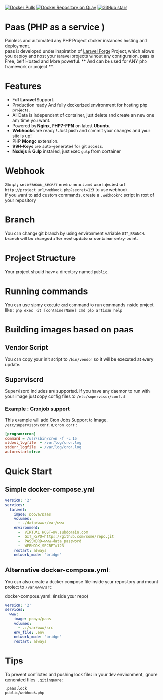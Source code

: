 [![Docker Pulls](https://img.shields.io/docker/pulls/pooya/paas.svg)](https://hub.docker.com/r/pooya/paas)
[![Docker Repository on Quay](https://quay.io/repository/pooya/paas/status "Docker Repository on Quay")](https://quay.io/repository/pooya/paas)
[![GitHub stars](https://img.shields.io/github/stars/pi0/paas.svg?style=social&label=Star&?style=flat-square)](https://github.com/pi0/paas)

# Paas (PHP as a service )
Painless and automated any PHP Project docker instances hosting and deployment.   
paas is developed under inspiration of [Laravel Forge](https://forge.laravel.com) Project, which allows you deploy and host your laravel projects wihout any configuraion. paas is Free, Self Hosted and More powerful. ** And can be used for ANY php framework or project **.
  
# Features
- Full **Laravel** Support.
- Production ready And fully dockerized environment for hosting php projects.
- All Data is independent of container, just delete and create an new one any time you want.
- Powered by **Nginx**, **PHP7-FPM** on latest **Ubuntu**.
- **Webhooks** are ready ! Just push and commit your changes and your site is up!
- PHP **Mongo** extension.
- **SSH-Keys** are auto-generated for git access.
- **Nodejs** & **Gulp** installed, just exec `gulp` from container

# Webhook

Simply set `WEBHOOK_SECRET` environemnt and use injected url `http://project_url/webhook.php?secret=123` to use webhook.   
if you want to add custom commands, create a `.webhookrc` script in root of your repository.  

# Branch

You can change git branch by using environment variable `GIT_BRANCH`. branch will be changed after next update or container entry-point.

# Project Structure

Your project should have a directory named `public`.

# Running commands

You can use sipmy execute `cmd` command to run commands inside project like :
` php exec -it [containerName] cmd php artisan help `

# Building images based on paas

## Vendor Script
You can copy your init script to `/bin/vendor` so it will be executed at every update.

## Supervisord
Supervisord includes are supported. if you have any daemon to run with your image just copy config files to `/etc/supervisor/conf.d`

### Example : Cronjob support
This example will add Cron Jobs Support to Image. 
`/etc/supervisor/conf.d/cron.conf` :
  
```ini
[program:cron]
command = /usr/sbin/cron -f -L 15
stdout_logfile  = /var/log/cron.log
stderr_logfile  = /var/log/cron.log
autorestart=true
```

# Quick Start

## Simple docker-compose.yml

```yaml
version: '2'
services:
  laravel:
    image: pooya/paas
    volumes:
      - ./data/www:/var/www
    environment:
      -  VIRTUAL_HOST=my.subdomain.com
      -  GIT_REPO=https://github.com/some/repo.git
      -  PASSWORD=www-data_password
      -  WEBHOOK_SECRET=123
    restart: always
    network_mode: "bridge"
```

## Alternative docker-compose.yml:  
You can also create a docker compose file inside your repository and mount project to `/var/www/src`
   
docker-compose.yaml: (inside your repo)
```yaml
version: '2'
services:
  www:
    image: pooya/paas
    volumes:
      - .:/var/www/src
    env_file: .env
    network_mode: "bridge"
    restart: always
```
   
# Tips

To prevent confilctes and pushing lock files in your dev environment, ignore generated files.
`.gitingnore`:
```
.paas.lock
public/webhook.php
```

